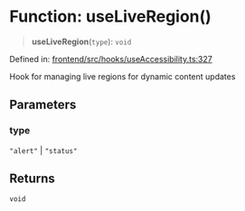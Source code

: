 # Function: useLiveRegion()

> **useLiveRegion**(`type`): `void`

Defined in: [frontend/src/hooks/useAccessibility.ts:327](https://github.com/lsendel/sass/blob/ca8b2b87627589617e0de57047e1f50d53e78078/frontend/src/hooks/useAccessibility.ts#L327)

Hook for managing live regions for dynamic content updates

## Parameters

### type

`"alert"` | `"status"`

## Returns

`void`
